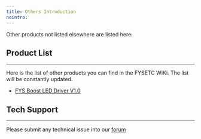 ```yaml
---
title: Others Introduction
nointro:
---
```


Other products not listed elsewhere are listed here:

## Product  List
---

Here is the list of other products you can find in the FYSETC WiKi. The list will be constantly updated.

- [FYS Boost LED Driver V1.0](/FYS_Boost_LED_Driver_V1.0/)

## Tech Support

---
Please submit any technical issue into our [forum](http://forum.fysetc.com/) 